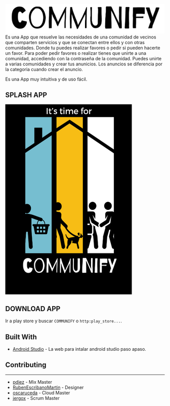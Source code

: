 <img src="TITLE_BLACK.png">
Es una App que resuelve las necesidades de una comunidad de vecinos que comparten servicios y que se conectan entre ellos y con otras comunidades.
Donde tu puedes realizar favores o pedir si pueden hacerte un favor.
Para poder pedir favores o realizar tienes que unirte a una comunidad, accediendo con la contraseña de la comunidad. Puedes unirte a varias comunidades y crear tus anunicios.
Los anuncios se diferencia por la categoria cuando crear el anuncio.

Es una App muy intuitiva y de uso fácil.

SPLASH APP 
-----

<img src="LOGO_SPLASH.png" width=400 height=600>



DOWNLOAD APP
-----

Ir a play store y buscar `COMMUNIFY` o `http:play_store...`.

Built With
-----

* [Android Studio](https://developer.android.com/studio/install.html) - La web para intalar android studio paso apaso.

## Contributing
-----

* [pdiez](https://github.com/pdiez) - Mix Master
* [RubenEscribanoMartin](https://github.com/RubenEscribanoMartin) - Designer
* [oscaruceda](https://github.com/oscaruceda) - Cloud Master
* [jergox](https://github.com/jergox) - Scrum Master
